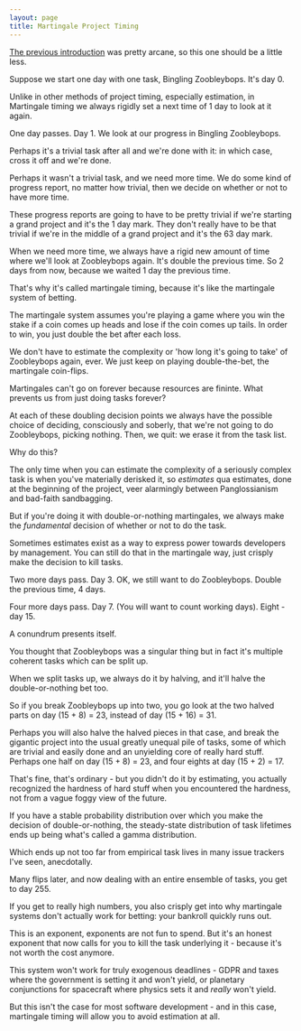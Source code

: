 ```yaml
---
layout: page
title: Martingale Project Timing
---
```


[The previous introduction](https://howonlee.github.io/2022/03/29/A-20Software-20Estimation-20Method-20Where-20Every-20Task-20Is-20Estimated-20At-20Infinite-20Time.html) was pretty arcane, so this one should be a little less.

Suppose we start one day with one task, Bingling Zoobleybops. It's day 0.

Unlike in other methods of project timing, especially estimation, in Martingale timing we always rigidly set a next time of 1 day to look at it again.

One day passes. Day 1. We look at our progress in Bingling Zoobleybops.

Perhaps it's a trivial task after all and we're done with it: in which case, cross it off and we're done.

Perhaps it wasn't a trivial task, and we need more time. We do some kind of progress report, no matter how trivial, then we decide on whether or not to have more time.

These progress reports are going to have to be pretty trivial if we're starting a grand project and it's the 1 day mark. They don't really have to be that trivial if we're in the middle of a grand project and it's the 63 day mark.

When we need more time, we always have a rigid new amount of time where we'll look at Zoobleybops again. It's double the previous time. So 2 days from now, because we waited 1 day the previous time.

That's why it's called martingale timing, because it's like the martingale system of betting.

The martingale system assumes you're playing a game where you win the stake if a coin comes up heads and lose if the coin comes up tails. In order to win, you just double the bet after each loss.

We don't have to estimate the complexity or 'how long it's going to take' of Zoobleybops again, ever. We just keep on playing double-the-bet, the martingale coin-flips.

Martingales can't go on forever because resources are fininte. What prevents us from just doing tasks forever?

At each of these doubling decision points we always have the possible choice of deciding, consciously and soberly, that we're not going to do Zoobleybops, picking nothing. Then, we quit: we erase it from the task list.

Why do this?

The only time when you can estimate the complexity of a seriously complex task is when you've materially derisked it, so _estimates_ qua estimates, done at the beginning of the project, veer alarmingly between Panglossianism and bad-faith sandbagging.

But if you're doing it with double-or-nothing martingales, we always make the _fundamental_ decision of whether or not to do the task.

Sometimes estimates exist as a way to express power towards developers by management. You can still do that in the martingale way, just crisply make the decision to kill tasks.

Two more days pass. Day 3. OK, we still want to do Zoobleybops. Double the previous time, 4 days.

Four more days pass. Day 7. (You will want to count working days). Eight - day 15.

A conundrum presents itself.

You thought that Zoobleybops was a singular thing but in fact it's multiple coherent tasks which can be split up.

When we split tasks up, we always do it by halving, and it'll halve the double-or-nothing bet too.

So if you break Zoobleybops up into two, you go look at the two halved parts on day (15 + 8) = 23, instead of day (15 + 16) = 31.

Perhaps you will also halve the halved pieces in that case, and break the gigantic project into the usual greatly unequal pile of tasks, some of which are trivial and easily done and an unyielding core of really hard stuff. Perhaps one half on day (15 + 8) = 23, and four eights at day (15 + 2) = 17.

That's fine, that's ordinary - but you didn't do it by estimating, you actually recognized the hardness of hard stuff when you encountered the hardness, not from a vague foggy view of the future.

If you have a stable probability distribution over which you make the decision of double-or-nothing, the steady-state distribution of task lifetimes ends up being what's called a gamma distribution.

Which ends up not too far from empirical task lives in many issue trackers I've seen, anecdotally.

Many flips later, and now dealing with an entire ensemble of tasks, you get to day 255.

If you get to really high numbers, you also crisply get into why martingale systems don't actually work for betting: your bankroll quickly runs out.

This is an exponent, exponents are not fun to spend. But it's an honest exponent that now calls for you to kill the task underlying it - because it's not worth the cost anymore.

This system won't work for truly exogenous deadlines - GDPR and taxes where the government is setting it and won't yield, or planetary conjunctions for spacecraft where physics sets it and _really_ won't yield.

But this isn't the case for most software development - and in this case, martingale timing will allow you to avoid estimation at all.
